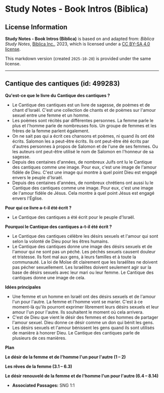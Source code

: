 # Study Notes - Book Intros (Biblica)

## License Information

**Study Notes - Book Intros (Biblica)** is based on and adapted from: _Biblica Study Notes_, [Biblica Inc.](https://www.biblica.com/), 2023, which is licensed under a [CC BY-SA 4.0 license](https://creativecommons.org/licenses/by-sa/4.0/legalcode.en).

This markdown version (created `2025-10-20`) is provided under the same license.



--------------------------------

## Cantique des cantiques (id: 499283)

**Qu'est\-ce que le livre du** **Cantique des cantiques ?**

* Le Cantique des cantiques est un livre de sagesse, de poèmes et de chant d'Israël. C'est une collection de chants et de poèmes sur l'amour sexuel entre une femme et un homme.
* Les poèmes sont récités par différentes personnes. La femme parle le plus et l'homme parle de nombreuses fois. Un groupe de femmes et les frères de la femme parlent également.
* On ne sait pas qui a écrit ces chansons et poèmes, ni quand ils ont été écrits. Salomon les a peut\-être écrits. Ils ont peut\-être été écrits par d'autres personnes à propos de Salomon et de l'une de ses femmes. Ou les auteurs ont peut\-être utilisé le nom de Salomon en l'honneur de sa sagesse.
* Depuis des centaines d'années, de nombreux Juifs ont lu le Cantique des cantiques comme une image. Pour eux, c'est une image de l'amour fidèle de Dieu. C'est une image qui montre à quel point Dieu est engagé envers le peuple d'Israël.
* Depuis des centaines d'années, de nombreux chrétiens ont aussi lu le Cantique des cantiques comme une image. Pour eux, c'est une image de l'amour fidèle de Jésus. Cela montre à quel point Jésus est engagé envers l'Église.

**Pour qui ce livre a\-t\-il été écrit ?**

* Le Cantique des cantiques a été écrit pour le peuple d'Israël.

**Pourquoi le Cantique des cantiques a\-t\-il été écrit ?**

* Le Cantique des cantiques célèbre les désirs sexuels et l'amour qui sont selon la volonté de Dieu pour les êtres humains.
* Le Cantique des cantiques donne une image des désirs sexuels et de l'amour qui ne sont pas un péché. Les péchés sexuels causent douleur et tristesse. Ils font mal aux gens, à leurs familles et à toute la communauté. La loi de Moïse dit clairement que les Israélites ne doivent pas pécher sexuellement. Les Israélites doivent seulement agir sur la base de désirs sexuels avec leur mari ou leur femme. Le Cantique des cantiques donne une image de cela.

**Idées principales**

* Une femme et un homme en Israël ont des désirs sexuels et de l'amour l'un pour l'autre. La femme et l'homme vont se marier. C'est à ce moment\-là qu'ils pourront exprimer librement leurs désirs sexuels et leur amour l'un pour l'autre. Ils souhaitent le moment où cela arrivera.
* C'est de Dieu que vient le désir des femmes et des hommes de partager l'amour sexuel. Dieu donne ce désir comme un don qui bénit les gens.
* Les désirs sexuels et l'amour bénissent les gens quand ils sont utilisés de manière à honorer Dieu. Le Cantique des cantiques parle de plusieurs de ces manières.

**Plan**

**Le désir de la femme et de l'homme l'un pour l'autre (1 – 2\)**

**Les rêves de la femme (3\.1 – 6\.3\)**

**Le désir renouvelé de la femme et de l'homme l'un pour l'autre (6\.4 – 8\.14\)**

* **Associated Passages:** SNG 1:1

